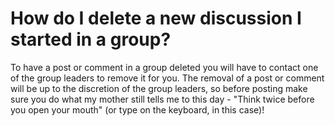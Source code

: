 # How do I delete a new discussion I started in a group?

To have a post or comment in a group deleted you will have to contact one of the group leaders to remove it for you. The removal of a post or comment will be up to the discretion of the group leaders, so before posting make sure you do what my mother still tells me to this day - "Think twice before you open your mouth" (or type on the keyboard, in this case)!
